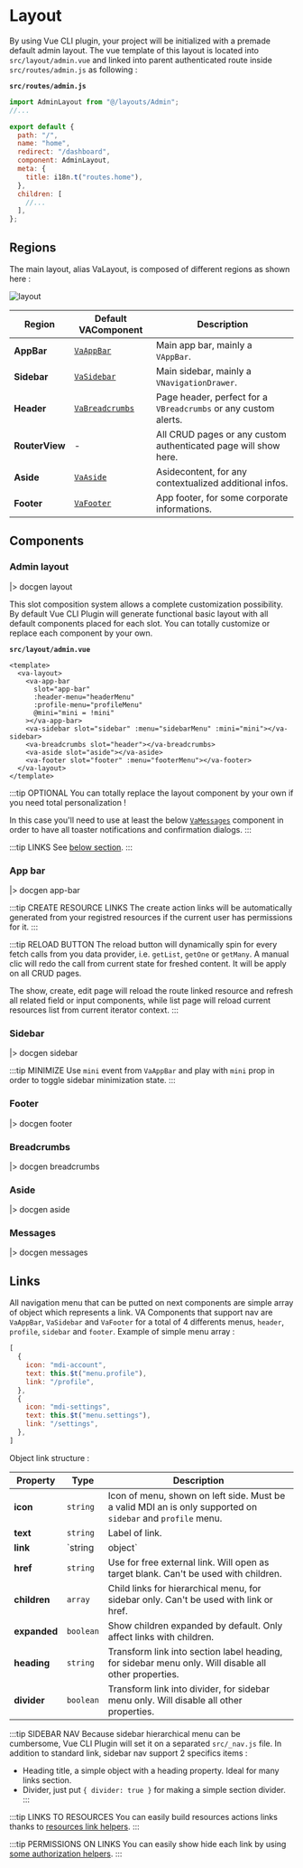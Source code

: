# Layout

By using Vue CLI plugin, your project will be initialized with a premade default admin layout. The vue template of this layout is located into `src/layout/admin.vue` and linked into parent authenticated route inside `src/routes/admin.js` as following :

**`src/routes/admin.js`**

```js {1,8}
import AdminLayout from "@/layouts/Admin";
//...

export default {
  path: "/",
  name: "home",
  redirect: "/dashboard",
  component: AdminLayout,
  meta: {
    title: i18n.t("routes.home"),
  },
  children: [
    //...
  ],
};
```

## Regions

The main layout, alias VaLayout, is composed of different regions as shown here :

![layout](/assets/layout.png)

| Region         | Default VAComponent               | Description                                                     |
| -------------- | --------------------------------- | --------------------------------------------------------------- |
| **AppBar**     | [`VaAppBar`](#app-bar)           | Main app bar, mainly a `VAppBar`.                               |
| **Sidebar**    | [`VaSidebar`](#sidebar)         | Main sidebar, mainly a `VNavigationDrawer`.                     |
| **Header**     | [`VaBreadcrumbs`](#breadcrumbs) | Page header, perfect for a `VBreadcrumbs` or any custom alerts. |
| **RouterView** | -                                 | All CRUD pages or any custom authenticated page will show here. |
| **Aside**      | [`VaAside`](#aside)             | Asidecontent, for any contextualized additional infos.          |
| **Footer**     | [`VaFooter`](#footer)           | App footer, for some corporate informations.                    |

## Components

### Admin layout

|> docgen layout

This slot composition system allows a complete customization possibility. By default Vue CLI Plugin will generate functional basic layout with all default components placed for each slot. You can totally customize or replace each component by your own.

**`src/layout/admin.vue`**

```vue
<template>
  <va-layout>
    <va-app-bar
      slot="app-bar"
      :header-menu="headerMenu"
      :profile-menu="profileMenu"
      @mini="mini = !mini"
    ></va-app-bar>
    <va-sidebar slot="sidebar" :menu="sidebarMenu" :mini="mini"></va-sidebar>
    <va-breadcrumbs slot="header"></va-breadcrumbs>
    <va-aside slot="aside"></va-aside>
    <va-footer slot="footer" :menu="footerMenu"></va-footer>
  </va-layout>
</template>
```

:::tip OPTIONAL
You can totally replace the layout component by your own if you need total personalization !

In this case you'll need to use at least the below [`VaMessages`](#messages) component in order to have all toaster notifications and confirmation dialogs.
:::

:::tip LINKS
See [below section](#links).
:::

### App bar

|> docgen app-bar

:::tip CREATE RESOURCE LINKS
The create action links will be automatically generated from your registred resources if the current user has permissions for it.
:::

:::tip RELOAD BUTTON
The reload button will dynamically spin for every fetch calls from you data provider, i.e. `getList`, `getOne` or `getMany`. A manual clic will redo the call from current state for freshed content. It will be apply on all CRUD pages.

The show, create, edit page will reload the route linked resource and refresh all related field or input components, while list page will reload current resources list from current iterator context.
:::

### Sidebar

|> docgen sidebar

:::tip MINIMIZE
Use `mini` event from `VaAppBar` and play with `mini` prop in order to toggle sidebar minimization state.
:::

### Footer

|> docgen footer

### Breadcrumbs

|> docgen breadcrumbs

### Aside

|> docgen aside

### Messages

|> docgen messages

## Links

All navigation menu that can be putted on next components are simple array of object which represents a link. VA Components that support nav are `VaAppBar`, `VaSidebar` and `VaFooter` for a total of 4 differents menus, `header`, `profile`, `sidebar` and `footer`. Example of simple menu array :

```js
[
  {
    icon: "mdi-account",
    text: this.$t("menu.profile"),
    link: "/profile",
  },
  {
    icon: "mdi-settings",
    text: this.$t("menu.settings"),
    link: "/settings",
  },
]
```

Object link structure :

| Property     | Type              | Description                                                                                                 |
| ------------ | ----------------- | ----------------------------------------------------------------------------------------------------------- |
| **icon**     | `string`          | Icon of menu, shown on left side. Must be a valid MDI an is only supported on `sidebar` and `profile` menu. |
| **text**     | `string`          | Label of link.                                                                                              |
| **link**     | `string | object` | Valid Vue Router menu. Can't be used with children.                                                         |
| **href**     | `string`          | Use for free external link. Will open as target blank. Can't be used with children.                         |
| **children** | `array`           | Child links for hierarchical menu, for sidebar only. Can't be used with link or href.                       |
| **expanded** | `boolean`         | Show children expanded by default. Only affect links with children.                                         |
| **heading**  | `string`          | Transform link into section label heading, for sidebar menu only. Will disable all other properties.        |
| **divider**  | `boolean`         | Transform link into divider, for sidebar menu only. Will disable all other properties.                      |

:::tip SIDEBAR NAV
Because sidebar hierarchical menu can be cumbersome, Vue CLI Plugin will set it on a separated `src/_nav.js` file. In addition to standard link, sidebar nav support 2 specifics items :

* Heading title, a simple object with a heading property. Ideal for many links section.
* Divider, just put `{ divider: true }` for making a simple section divider.
:::

:::tip LINKS TO RESOURCES
You can easily build resources actions links thanks to [resources link helpers](../resources.md#link-helpers).
:::

:::tip PERMISSIONS ON LINKS
You can easily show hide each link by using [some authorization helpers](../authorization.md#helpers).
:::
